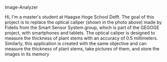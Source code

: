 Image-Analyzer

Hi, I'm a master's student at Haagse Hoge School Delft. 
The goal of this project is to replace the optical caliper (shown in the photo above) made by Fidelis from the Smart Sensor System group, 
which is part of the GEGOGE project, with smartphones and tablets. 
The optical caliper is designed to measure the thickness of plant stems with an accuracy of 0.5 millimeters.
Similarly, this application is created with the same objective and can measure the thickness of plant stems,
take pictures of them, and store the images in its memory
